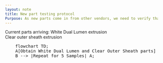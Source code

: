 ```yaml
---
layout: note
title: New part testing protocol
Purpose: As new parts come in from other vendors, we need to verify that they are meeting specifications
---
```


Current parts arriving:
White Dual Lumen extrusion <br>
Clear outer sheath extrusion

<pre class="mermaid">
    flowchart TD;
    A[Obtain White Dual Lumen and Clear Outer Sheath parts] --> |Flair Sheath| B[Slide Flaired Sheath over White Dual Lumen Extrusion];
    B --> |Repeat for 5 Samples| A;
</pre>